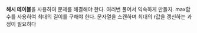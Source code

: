 ​**해시 테이블**을 사용하여 문제를 해결해야 한다. 여러번 풀어서 익숙하게 만들자.
max함수를 사용하여 최대의 길이를 구해야 한다. 문자열을 스캔하며 최대의 r값을 갱신하는 과정이 필요하다
